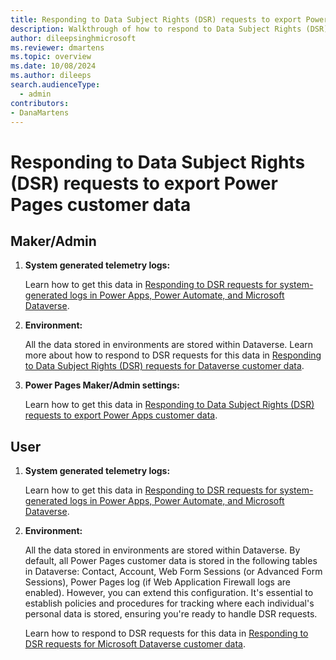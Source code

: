 ```yaml
---
title: Responding to Data Subject Rights (DSR) requests to export Power Pages customer data
description: Walkthrough of how to respond to Data Subject Rights (DSR) requests to export Power Pages customer data.
author: dileepsinghmicrosoft
ms.reviewer: dmartens
ms.topic: overview
ms.date: 10/08/2024
ms.author: dileeps
search.audienceType: 
  - admin
contributors:
- DanaMartens 
---
```


# Responding to Data Subject Rights (DSR) requests to export Power Pages customer data

## Maker/Admin

1. **System generated telemetry logs:**

    Learn how to get this data in [Responding to DSR requests for system-generated logs in Power Apps, Power Automate, and Microsoft Dataverse](/power-platform/admin/powerapps-privacy-dsr-guide-systemlogs).

1. **Environment:**

    All the data stored in environments are stored within Dataverse. Learn more about how to respond to DSR requests for this data in [Responding to Data Subject Rights (DSR) requests for Dataverse customer data](/power-platform/admin/dataverse-privacy-dsr-guide).

1. **Power Pages Maker/Admin settings:**

    Learn how to get this data in [Responding to Data Subject Rights (DSR) requests to export Power Apps customer data](/power-platform/admin/powerapps-privacy-export-dsr).

## User

1. **System generated telemetry logs:**

    Learn how to get this data in [Responding to DSR requests for system-generated logs in Power Apps, Power Automate, and Microsoft Dataverse](/power-platform/admin/powerapps-privacy-dsr-guide-systemlogs).

1. **Environment:**

    All the data stored in environments are stored within Dataverse. By default, all Power Pages customer data is stored in the following tables in Dataverse: Contact, Account, Web Form Sessions (or Advanced Form Sessions), Power Pages log (if Web Application Firewall logs are enabled). However, you can extend this configuration. It's essential to establish policies and procedures for tracking where each individual's personal data is stored, ensuring you're ready to handle DSR requests.

    Learn how to respond to DSR requests for this data in [Responding to DSR requests for Microsoft Dataverse customer data](/power-platform/admin/dataverse-privacy-dsr-guide).

